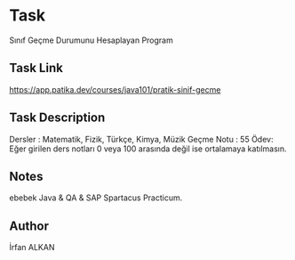 # Task
Sınıf Geçme Durumunu Hesaplayan Program

## Task Link
https://app.patika.dev/courses/java101/pratik-sinif-gecme

## Task Description
Dersler : Matematik, Fizik, Türkçe, Kimya, Müzik
Geçme Notu : 55
Ödev:
Eğer girilen ders notları 0 veya 100 arasında değil ise ortalamaya katılmasın.

## Notes
ebebek Java & QA & SAP Spartacus Practicum.

## Author
İrfan ALKAN
